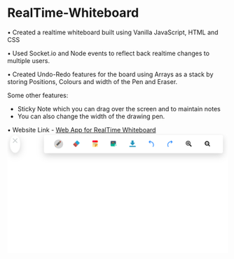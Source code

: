 # RealTime-Whiteboard

• Created a realtime whiteboard built using Vanilla JavaScript, HTML and CSS

• Used Socket.io and Node events to reflect back realtime changes to multiple users.

• Created Undo-Redo features for the board using Arrays as a stack by storing  Positions, Colours and width of the Pen and Eraser.

Some other features:
* Sticky Note which you can drag over the screen and to maintain notes
* You can also change the width of the drawing pen.

• Website Link - [Web App for RealTime Whiteboard](https://whiteboard-aniket.herokuapp.com/)
![alt text](https://github.com/ArnavBalyan/RealTime-Whiteboard/blob/main/test11.png)
